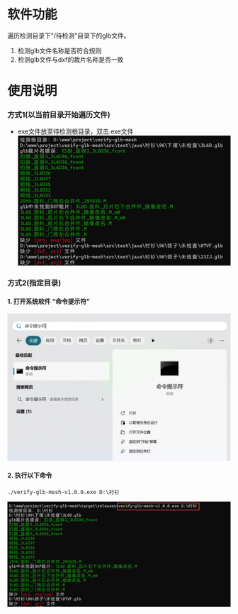 # 软件功能

遍历检测目录下"/待检测"目录下的glb文件。

1. 检测glb文件名称是否符合规则
2. 检测glb文件与dxf的裁片名称是否一致

# 使用说明

### 方式1(以当前目录开始遍历文件)

- exe文件放至待检测根目录，双击.exe文件
  ![Alt Text](images/17394382635111.png)

### 方式2(指定目录)

#### 1. 打开系统软件 “命令提示符”

![Alt Text](images/20250213172438.png)

#### 2. 执行以下命令

```shell
./verify-glb-mesh-v1.0.0.exe D:\衬衫
```

![Alt Text](images/17394384635264.png)


